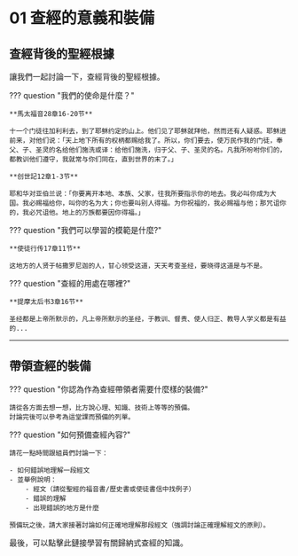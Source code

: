 # 01 查經的意義和裝備

## 查經背後的聖經根據

讓我們一起討論一下，查經背後的聖經根據。

??? question "我們的使命是什麼？"

    **馬太福音28章16-20节**

    十一个门徒往加利利去，到了耶稣约定的山上。他们见了耶稣就拜他，然而还有人疑惑。耶稣进前来，对他们说：「天上地下所有的权柄都赐给我了。所以，你们要去，使万民作我的门徒，奉父、子、圣灵的名给他们施洗或译：给他们施洗，归于父、子、圣灵的名。凡我所吩咐你们的，都教训他们遵守，我就常与你们同在，直到世界的末了。」

    **创世記12章1-3节**

    耶和华对亚伯兰说：「你要离开本地、本族、父家，往我所要指示你的地去。我必叫你成为大国。我必赐福给你，叫你的名为大；你也要叫别人得福。为你祝福的，我必赐福与他；那咒诅你的，我必咒诅他。地上的万族都要因你得福。」

??? question "我們可以學習的模範是什麼?"

    **使徒行传17章11节**

    这地方的人贤于帖撒罗尼迦的人，甘心领受这道，天天考查圣经，要晓得这道是与不是。

??? question "查經的用處在哪裡?"

    **提摩太后书3章16节**

    圣经都是上帝所默示的，凡上帝所默示的圣经，于教训、督责、使人归正、教导人学义都是有益的...

-----

## 帶領查經的裝備

??? question "你認為作為查經帶領者需要什麼樣的裝備?"

    請從各方面去想一想，比方說心理、知識、技術上等等的預備。
    討論完後可以參考為這堂課而預備的列單。

??? question "如何預備查經內容?"

    請花一點時間跟組員們討論一下：

    - 如何錯誤地理解一段經文
    - 並舉例說明：
        - 經文（請從聖經的福音書/歷史書或使徒書信中找例子）
        - 錯誤的理解
        - 出現錯誤的地方是什麼

    預備玩之後，請大家接著討論如何正確地理解那段經文（強調討論正確理解經文的原則）。

最後，可以點擊此鏈接學習有關歸納式查經的知識。
